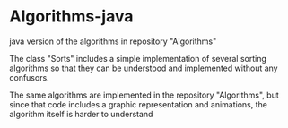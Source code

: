 # Algorithms-java
java version of the algorithms in repository "Algorithms"

The class "Sorts" includes a simple implementation of several sorting algorithms 
so that they can be understood and implemented without any confusors.

The same algorithms are implemented in the repository "Algorithms", but since that code 
includes a graphic representation and animations, the algorithm itself is harder to understand
